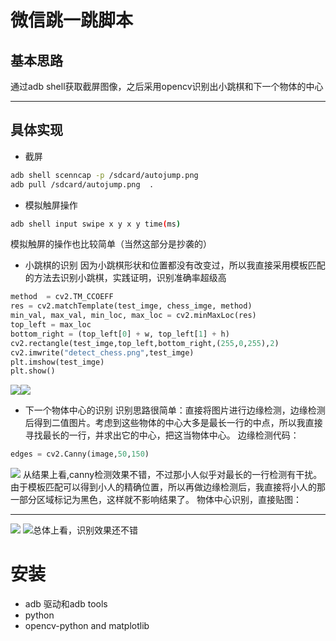 # 微信跳一跳脚本
## 基本思路
 通过adb shell获取截屏图像，之后采用opencv识别出小跳棋和下一个物体的中心

---
## 具体实现
* 截屏
```sh
adb shell scenncap -p /sdcard/autojump.png
adb pull /sdcard/autojump.png  .
```
* 模拟触屏操作
```sh
adb shell input swipe x y x y time(ms)
```
模拟触屏的操作也比较简单（当然这部分是抄袭的）

* 小跳棋的识别
因为小跳棋形状和位置都没有改变过，所以我直接采用模板匹配的方法去识别小跳棋，实践证明，识别准确率超级高
```python
method  = cv2.TM_CCOEFF
res = cv2.matchTemplate(test_imge, chess_imge, method)
min_val, max_val, min_loc, max_loc = cv2.minMaxLoc(res)
top_left = max_loc
bottom_right = (top_left[0] + w, top_left[1] + h)
cv2.rectangle(test_imge,top_left,bottom_right,(255,0,255),2)
cv2.imwrite("detect_chess.png",test_imge)
plt.imshow(test_imge)
plt.show()
```
<span><img src = "chess.png"><img src = "img/detect_chess.png"></span>

* 下一个物体中心的识别
识别思路很简单：直接将图片进行边缘检测，边缘检测后得到二值图片。考虑到这些物体的中心大多是最长一行的中点，所以我直接寻找最长的一行，并求出它的中心，把这当物体中心。
边缘检测代码：
```python
edges = cv2.Canny(image,50,150)
```
<img src="img/cany_sample.png">
从结果上看,canny检测效果不错，不过那小人似乎对最长的一行检测有干扰。由于模板匹配可以得到小人的精确位置，所以再做边缘检测后，我直接将小人的那一部分区域标记为黑色，这样就不影响结果了。
物体中心识别，直接贴图：

---
<div style = "float:left"><img src="detect/dect_0.png">
<img src="detect/dect_40.png"></div>
总体上看，识别效果还不错

# 安装
* adb 驱动和adb tools
* python
* opencv-python and matplotlib
